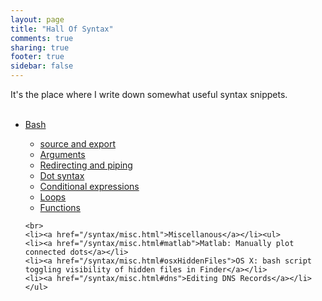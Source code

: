 ```yaml
---
layout: page
title: "Hall Of Syntax"
comments: true
sharing: true
footer: true
sidebar: false
---
```

<p>It's the place where I write down somewhat useful syntax snippets.</p>

<ul>
    <br>
    <li><a href="/syntax/bash.html">Bash</a></li><ul>
    <li><a href="/syntax/bash.html#source">source and export</a></li>
    <li><a href="/syntax/bash.html#arguments">Arguments</a></li>
    <li><a href="/syntax/bash.html#redirecting">Redirecting and piping</a></li>
    <li><a href="/syntax/bash.html#dots">Dot syntax</a></li>
    <li><a href="/syntax/bash.html#cond">Conditional expressions</a></li>
    <li><a href="/syntax/bash.html#loops">Loops</a></li>
    <li><a href="/syntax/bash.html#funcs">Functions</a></li>
    </ul>

    <br>
    <li><a href="/syntax/misc.html">Miscellanous</a></li><ul>
    <li><a href="/syntax/misc.html#matlab">Matlab: Manually plot connected dots</a></li>
    <li><a href="/syntax/misc.html#osxHiddenFiles">OS X: bash script toggling visibility of hidden files in Finder</a></li>
    <li><a href="/syntax/misc.html#dns">Editing DNS Records</a></li>
    </ul>

</ul>



